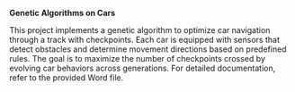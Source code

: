 

**Genetic Algorithms on Cars**

This project implements a genetic algorithm to optimize car navigation through a track with checkpoints. Each car is equipped with sensors that detect obstacles and determine movement directions based on predefined rules. The goal is to maximize the number of checkpoints crossed by evolving car behaviors across generations. For detailed documentation, refer to the provided Word file.
